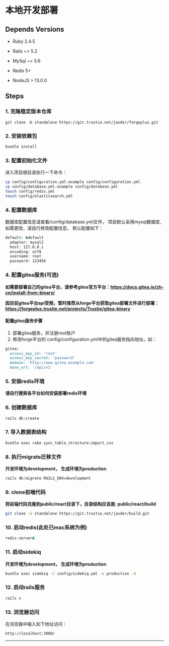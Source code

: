 
# 本地开发部署

## Depends Versions

* Ruby 2.4.5

* Rails ~> 5.2

* MySql ~> 5.6

* Redis 5+

* NodeJS > 13.0.0


## Steps

### 1. 克隆稳定版本仓库
```
git clone -b standalone https://git.trustie.net/jasder/forgeplus.git
```

### 2. 安装依赖包

```bash
bundle install
```

### 3. 配置初始化文件
进入项目根目录执行一下命令：

```bash
cp config/configuration.yml.example config/configuration.yml
cp config/database.yml.example config/database.yml
touch config/redis.yml
touch config/elasticsearch.yml
```

### 4. 配置数据库
数据库配置信息请查看/config/database.yml文件，
项目默认采用mysql数据库, 如需更改，请自行修改配置信息，
默认配置如下：

```bash
default: &default
  adapter: mysql2
  host: 127.0.0.1
  encoding: utf8
  username: root
  password: 123456
```

### 4. 配置gitea服务(可选)
**如需要部署自己的gitea平台，请参考gitea官方平台：https://docs.gitea.io/zh-cn/install-from-binary/**

**因目前gitea平台api受限，暂时推荐从forge平台获取gitea部署文件进行部署：https://forgeplus.trustie.net/projects/Trustie/gitea-binary**

#### 配置gitea服务步骤
1. 部署gitea服务，并注册root账户
2. 修改forge平台的 config/configuration.yml中的gitea服务指向地址，如：

```ruby
gitea:
  access_key_id: 'root'
  access_key_secret: 'password'
  domain: 'http://www.gitea.example.com'
  base_url: '/api/v1'
```

### 5. 安装redis环境
**请自行搜索各平台如何安装部署redis环境**


### 6. 创建数据库

```bash
rails db:create
```

### 7. 导入数据表结构

```bash
bundle exec rake sync_table_structure:import_csv
```

### 8. 执行migrate迁移文件
**开发环境为development， 生成环境为production**
```bash
rails db:migrate RAILS_ENV=development
```

### 9. clone前端代码
**将前端代码克隆到public/react目录下，目录结构应该是: public/react/build**
```bash
git clone -b standalone https://git.trustie.net/jasder/build.git
```

### 10. 启动redis(此处已mac系统为例)
```bash
redis-server&
```

### 11. 启动sidekiq
**开发环境为development， 生成环境为production**
```bash
bundle exec sidekiq -C config/sidekiq.yml -e production -d
```

### 12. 启动rails服务
```bash
rails s
```

### 13. 浏览器访问
在浏览器中输入如下地址访问：
```bash
http://localhost:3000/
```


---
